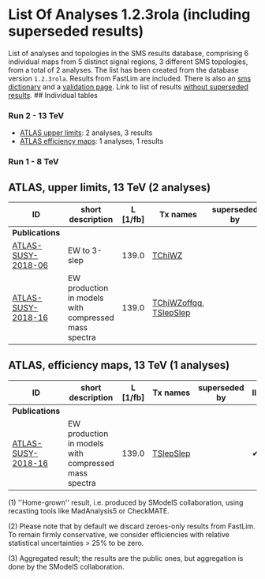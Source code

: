 

# List Of Analyses 1.2.3rola (including superseded results)
List of analyses and topologies in the SMS results database,
comprising 6 individual maps from 5 distinct signal regions, 3 different SMS topologies, from a total of 2 analyses.
The list has been created from the database version `1.2.3rola`.
Results from FastLim are included. There is also an  [sms dictionary](SmsDictionary123rola) and a [validation page](Validation123rola).
Link to list of results [without superseded results](ListOfAnalyses123rola).
    ## Individual tables
### Run 2 - 13 TeV
 * [ATLAS upper limits](#ATLASupperlimits13): 2  analyses, 3  results
 * [ATLAS efficiency maps](#ATLASefficiencymaps13): 1  analyses, 1  results
### Run 1 - 8 TeV

<a name="ATLASupperlimits13"></a>
## ATLAS, upper limits, 13 TeV (2 analyses)

| **ID** | **short description** | **L [1/fb]** | **Tx names** | **superseded by** | **llhds** |
|--------|-----------------------|--------------|--------------|-------------------|-----------|
| **Publications** | | | | | |
| [ATLAS-SUSY-2018-06](https://atlas.web.cern.ch/Atlas/GROUPS/PHYSICS/PAPERS/SUSY-2018-06/)<a name="ATLAS-SUSY-2018-06"></a> | EW to 3-slep | 139.0 | [TChiWZ](SmsDictionary123rola#TChiWZ) | |&#10004; |
| [ATLAS-SUSY-2018-16](https://atlas.web.cern.ch/Atlas/GROUPS/PHYSICS/PAPERS/SUSY-2018-16/)<a name="ATLAS-SUSY-2018-16"></a> | EW production in models with compressed mass spectra | 139.0 | [TChiWZoffqq](SmsDictionary123rola#TChiWZoffqq), [TSlepSlep](SmsDictionary123rola#TSlepSlep) | |&#10004; |

<a name="ATLASefficiencymaps13"></a>
## ATLAS, efficiency maps, 13 TeV (1 analyses)

| **ID** | **short description** | **L [1/fb]** | **Tx names** | **superseded by** | **llhds** |
|--------|-----------------------|--------------|--------------|-------------------|-----------|
| **Publications** | | | | | |
| [ATLAS-SUSY-2018-16](https://atlas.web.cern.ch/Atlas/GROUPS/PHYSICS/PAPERS/SUSY-2018-16/)<a name="ATLAS-SUSY-2018-16"></a> | EW production in models with compressed mass spectra | 139.0 | [TSlepSlep](SmsDictionary123rola#TSlepSlep) | |&#10004; |


<a name='A1'>(1)</a> ''Home-grown'' result, i.e. produced by SModelS collaboration, using recasting tools like MadAnalysis5 or CheckMATE.

<a name='A2'>(2)</a> Please note that by default we discard zeroes-only results from FastLim. To remain firmly conservative, we consider efficiencies with relative statistical uncertainties > 25% to be zero.

<a name='A3'>(3)</a> Aggregated result; the results are the public ones, but aggregation is done by the SModelS collaboration.
